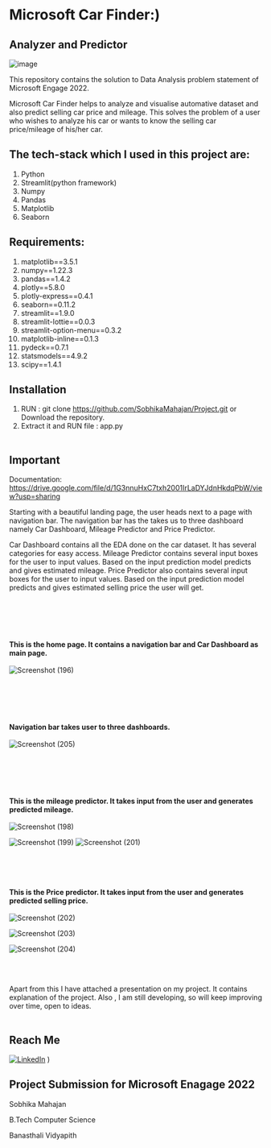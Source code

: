 # Microsoft Car Finder:)
## Analyzer and Predictor

<!-- ![image](https://user-images.githubusercontent.com/88205144/170847949-30f8e374-7971-44f9-8936-d933af066803.png) -->
![image](https://user-images.githubusercontent.com/88205144/170847940-7133e796-7019-4bbe-af43-ac61ed04da3b.png)

This repository contains the solution to Data Analysis problem statement of Microsoft Engage 2022.

Microsoft Car Finder helps to analyze and visualise automative dataset and also predict selling car price and mileage. This solves the problem of a user who wishes to analyze his car or wants to know the selling car price/mileage of his/her car.

## The tech-stack which I used in this project are:
1) Python
2) Streamlit(python framework)
3) Numpy
4) Pandas
5) Matplotlib
6) Seaborn

## Requirements:
1) matplotlib==3.5.1
2) numpy==1.22.3
3) pandas==1.4.2
4) plotly==5.8.0
5) plotly-express==0.4.1
6) seaborn==0.11.2
7) streamlit==1.9.0
8) streamlit-lottie==0.0.3
9) streamlit-option-menu==0.3.2
10) matplotlib-inline==0.1.3
11) pydeck==0.7.1
12) statsmodels==4.9.2
13) scipy==1.4.1

## Installation
1) RUN : git clone https://github.com/SobhikaMahajan/Project.git or Download the repository.
2) Extract it and RUN file : app.py
<br></br>

## Important
Documentation: https://drive.google.com/file/d/1G3nnuHxC7txh2001IrLaDYJdnHkdqPbW/view?usp=sharing


Starting with a beautiful landing page, the user heads next to a page with navigation bar. The navigation bar has the takes us to three dashboard namely Car Dashboard, Mileage Predictor and Price Predictor.

Car Dashboard contains all the EDA done on the car dataset. It has several categories for easy access.
Mileage Predictor contains several input boxes for the user to input values. Based on the input prediction model predicts and gives estimated mileage.
Price Predictor also contains several input boxes for the user to input values. Based on the input prediction model predicts and gives estimated selling price the user will get.

<br/><br/>
<br/><br/>

**This is the home page. It contains a navigation bar and Car Dashboard as main page.**
<br/><br/>
![Screenshot (196)](https://user-images.githubusercontent.com/88205144/170859892-2abd8be4-515e-4a43-a920-9e7c3cd89564.png)


<br/><br/>
<br/><br/>

**Navigation bar takes user to three dashboards.**
<br/><br/>
![Screenshot (205)](https://user-images.githubusercontent.com/88205144/170859928-ce0b9ced-e409-41d0-8c03-1bdc94fb7e1e.png)

<br/><br/>
<br/><br/>

**This is the mileage predictor. It takes input from the user and generates predicted mileage.**
<br/><br/>
![Screenshot (198)](https://user-images.githubusercontent.com/88205144/170859933-7352929c-bd0d-437a-86e8-4da381c483b4.png)

![Screenshot (199)](https://user-images.githubusercontent.com/88205144/170859935-f63efb0d-ec21-485d-b929-adb76ea45047.png)
![Screenshot (201)](https://user-images.githubusercontent.com/88205144/170859965-498f8481-0ca5-4dd3-9466-e461102d9b63.png)

<br/><br/>
<br/><br/>
**This is the Price predictor. It takes input from the user and generates predicted selling price.**
<br/><br/>
![Screenshot (202)](https://user-images.githubusercontent.com/88205144/170859976-9022f258-779d-4260-8d96-dad0d20d6d8f.png)

![Screenshot (203)](https://user-images.githubusercontent.com/88205144/170860021-c0454763-0b00-45ee-87bd-bab1e831205f.png)


![Screenshot (204)](https://user-images.githubusercontent.com/88205144/170859982-f94e8d02-672f-4453-9a79-b710f6b3036e.png)

<br/><br/>

Apart from this I have attached a presentation on my project. It contains explanation of the project.
Also , I am still developing, so will keep improving over time, open to ideas.
<br/><br/>

## Reach Me
[![LinkedIn](https://img.shields.io/badge/LinkedIn-connect-blue.svg?logo=linkedin&logoColor=white)](https://www.linkedin.com/in/sobhika-mahajan-16776b1b8/) )


## Project Submission for Microsoft Enagage 2022
Sobhika Mahajan

B.Tech Computer Science

Banasthali Vidyapith
